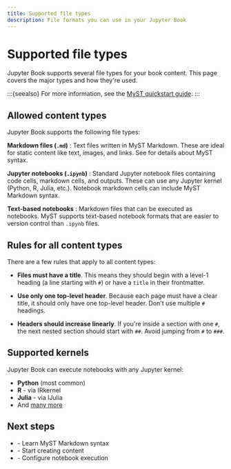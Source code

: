 ```yaml
---
title: Supported file types
description: File formats you can use in your Jupyter Book
---
```


# Supported file types

Jupyter Book supports several file types for your book content. This page covers the major types and how they're used.

:::{seealso}
For more information, see the [MyST quickstart guide](https://mystmd.org/guide/quickstart).
:::

## Allowed content types

Jupyter Book supports the following file types:

**Markdown files (`.md`)**
: Text files written in MyST Markdown. These are ideal for static content like text, images, and links. See [](mystmd.md) for details about MyST syntax.

**Jupyter notebooks (`.ipynb`)**
: Standard Jupyter notebook files containing code cells, markdown cells, and outputs. These can use any Jupyter kernel (Python, R, Julia, etc.). Notebook markdown cells can include MyST Markdown syntax.

**Text-based notebooks**
: Markdown files that can be executed as notebooks. MyST supports text-based notebook formats that are easier to version control than `.ipynb` files.

## Rules for all content types

There are a few rules that apply to all content types:

* **Files must have a title**. This means they should begin with a level-1 heading (a line starting with `#`) or have a `title` in their frontmatter.

* **Use only one top-level header**. Because each page must have a clear title, it should only have one top-level header. Don't use multiple `#` headings.

* **Headers should increase linearly**. If you're inside a section with one `#`, the next nested section should start with `##`. Avoid jumping from `#` to `###`.

## Supported kernels

Jupyter Book can execute notebooks with any Jupyter kernel:

- **Python** (most common)
- **R** - via IRkernel
- **Julia** - via IJulia
- And [many more](https://github.com/jupyter/jupyter/wiki/Jupyter-kernels)

## Next steps

- [](mystmd.md) - Learn MyST Markdown syntax
- [](create-content.md) - Start creating content
- [](../execution/execution.md) - Configure notebook execution

